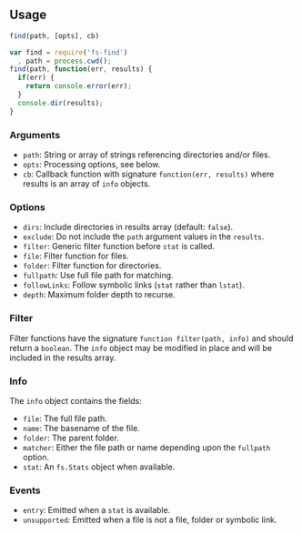 ## Usage

```javascript
find(path, [opts], cb)
```

```javascript
var find = require('fs-find')
  , path = process.cwd();
find(path, function(err, results) {
  if(err) {
    return console.error(err);
  }
  console.dir(results);
}
```

### Arguments

* `path`: String or array of strings referencing directories and/or files.
* `opts`: Processing options, see below.
* `cb`: Callback function with signature `function(err, results)` where results 
    is an array of `info` objects.

### Options

* `dirs`: Include directories in results array (default: `false`).
* `exclude`: Do not include the `path` argument values in the `results`.
* `filter`: Generic filter function before `stat` is called.
* `file`: Filter function for files.
* `folder`: Filter function for directories.
* `fullpath`: Use full file path for matching.
* `followLinks`: Follow symbolic links (`stat` rather than `lstat`).
* `depth`: Maximum folder depth to recurse.

### Filter

Filter functions have the signature `function filter(path, info)` and should 
return a `boolean`. The `info` object may be modified in place and will be 
included in the results array.

### Info

The `info` object contains the fields:

* `file`: The full file path.
* `name`: The basename of the file.
* `folder`: The parent folder.
* `matcher`: Either the file path or name depending upon the `fullpath` option.
* `stat`: An `fs.Stats` object when available.

### Events

* `entry`: Emitted when a `stat` is available.
* `unsupported`: Emitted when a file is not a file, folder or symbolic link.
